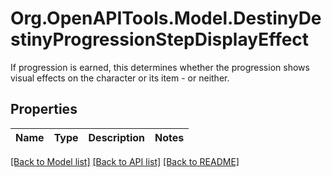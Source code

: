 # Org.OpenAPITools.Model.DestinyDestinyProgressionStepDisplayEffect
If progression is earned, this determines whether the progression shows visual effects on the character or its item - or neither.

## Properties

Name | Type | Description | Notes
------------ | ------------- | ------------- | -------------

[[Back to Model list]](../README.md#documentation-for-models) [[Back to API list]](../README.md#documentation-for-api-endpoints) [[Back to README]](../README.md)

